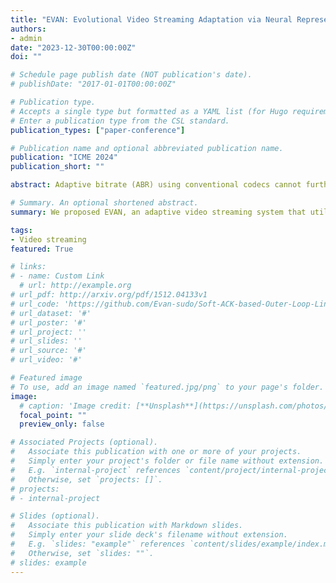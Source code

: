 ```yaml
---
title: "EVAN: Evolutional Video Streaming Adaptation via Neural Representation"
authors:
- admin
date: "2023-12-30T00:00:00Z"
doi: ""

# Schedule page publish date (NOT publication's date).
# publishDate: "2017-01-01T00:00:00Z"

# Publication type.
# Accepts a single type but formatted as a YAML list (for Hugo requirements).
# Enter a publication type from the CSL standard.
publication_types: ["paper-conference"]

# Publication name and optional abbreviated publication name.
publication: "ICME 2024"
publication_short: ""

abstract: Adaptive bitrate (ABR) using conventional codecs cannot further modify the bitrate once a decision has been made, exhibiting limited adaptation capability. This may result in either overly conservative or overly aggressive bitrate selection, which could cause either inefficient utilization of the network bandwidth or frequent re-buffering, respectively. Neural representation for video (NeRV), which embeds the video content into neural network weights, allows video reconstruction with incomplete models. Specifically, the recovery of one frame can be achieved without relying on the decoding of adjacent frames. NeRV has the potential to provide high video reconstruction quality and, more importantly, pave the way for developing more flexible ABR strategies for video transmission. In this work, a new framework, named Evolutional Video streaming Adaptation via Neural representation (EVAN), which can adaptively transmit NeRV models based on soft actor-critic (SAC) reinforcement learning, is proposed. EVAN is trained with a more exploitative strategy and utilizes progressive playback to avoid re-buffering. Experiments showed that EVAN can outperform existing ABRs with 50% reduction in re-buffering and achieve nearly 20% improvement in users’ quality of experience (QoE).

# Summary. An optional shortened abstract.
summary: We proposed EVAN, an adaptive video streaming system that utilizes neural video representations (NeRV). This system is distinct from ABR approaches that use conventional codecs, as it is trained with a more effective strategy and progressive playback is used to prevent re-buffering.

tags:
- Video streaming
featured: True

# links:
# - name: Custom Link
  # url: http://example.org
# url_pdf: http://arxiv.org/pdf/1512.04133v1
# url_code: 'https://github.com/Evan-sudo/Soft-ACK-based-Outer-Loop-Link-Adaptation-for-Latency-constrained-5G-Video-Conferencing'
# url_dataset: '#'
# url_poster: '#'
# url_project: ''
# url_slides: ''
# url_source: '#'
# url_video: '#'

# Featured image
# To use, add an image named `featured.jpg/png` to your page's folder. 
image:
  # caption: 'Image credit: [**Unsplash**](https://unsplash.com/photos/s9CC2SKySJM)'
  focal_point: ""
  preview_only: false

# Associated Projects (optional).
#   Associate this publication with one or more of your projects.
#   Simply enter your project's folder or file name without extension.
#   E.g. `internal-project` references `content/project/internal-project/index.md`.
#   Otherwise, set `projects: []`.
# projects:
# - internal-project

# Slides (optional).
#   Associate this publication with Markdown slides.
#   Simply enter your slide deck's filename without extension.
#   E.g. `slides: "example"` references `content/slides/example/index.md`.
#   Otherwise, set `slides: ""`.
# slides: example
---
```

<!-- 
{{% callout note %}}
Create your slides in Markdown - click the *Slides* button to check out the example.
{{% /callout %}}

Add the publication's **full text** or **supplementary notes** here. You can use rich formatting such as including [code, math, and images](https://docs.hugoblox.com/content/writing-markdown-latex/). -->
